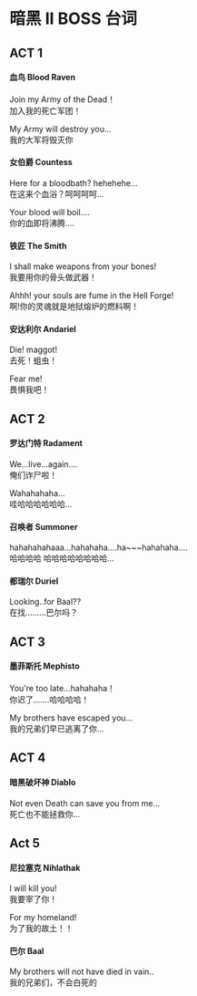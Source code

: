 # 暗黑 II BOSS 台词

## ACT 1

#### 血鸟 Blood Raven

Join my Army of the Dead！  
加入我的死亡军团！

My Army will destroy you...  
我的大军将毁灭你

#### 女伯爵 Countess

Here for a bloodbath? hehehehe...  
在这来个血浴？呵呵呵呵...

Your blood will boil....  
你的血即将沸腾....

#### 铁匠 The Smith

I shall make weapons from your bones!  
我要用你的骨头做武器！

Ahhh! your souls are fume in the Hell Forge!  
啊!你的灵魂就是地狱熔炉的燃料啊！

#### 安达利尔 Andariel

Die! maggot!  
去死！蛆虫！

Fear me!  
畏惧我吧！

## ACT 2

#### 罗达门特 Radament

We...live...again....  
俺们诈尸啦！

Wahahahaha...  
哇哈哈哈哈哈哈...

#### 召唤者 Summoner

hahahahahaaa...hahahaha....ha~~~hahahaha....  
哈哈哈哈 哈哈哈哈哈哈哈哈...

#### 都瑞尔 Duriel

Looking..for Baal??  
在找.........巴尔吗？

## ACT 3

#### 墨菲斯托 Mephisto

You're too late...hahahaha！  
你迟了.......哈哈哈哈！

My brothers have escaped you...  
我的兄弟们早已逃离了你...

## ACT 4

#### 暗黑破坏神 Diablo

Not even Death can save you from me...  
死亡也不能拯救你...

## Act 5

#### 尼拉塞克 Nihlathak

I will kill you!  
我要宰了你！

For my homeland!  
为了我的故土！！

#### 巴尔 Baal

My brothers will not have died in vain..  
我的兄弟们，不会白死的
